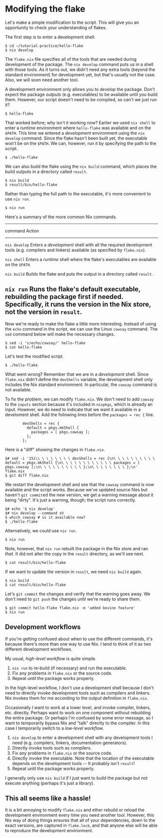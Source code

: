 # Modifying the flake

Let's make a simple modification to the script.
This will give you an opportunity to check your understanding of flakes.

The first step is to enter a development shell.

~~~
$ cd ~/tutorial-practice/hello-flake
$ nix develop
~~~

The `flake.nix` file specifies all of the tools that are needed during development of the package.
The `nix develop` command puts us in a shell with those tools.
As it turns out, we didn't need any extra tools (beyond the standard environment) for development yet,
but that's usually not the case.
Also, we will soon need another tool.

A development environment only allows you to *develop* the package.
Don't expect the package *outputs* (e.g. executables) to be available until you build them.
However, our script doesn't need to be compiled, so can't we just run it?

~~~
$ hello-flake
~~~

That worked before; why isn't it working now?
Earlier we used `nix shell` to enter a *runtime* environment where `hello-flake` was available and on the `$PATH`.
This time we entered a *development* environment using the `nix develop` command.
Since the flake hasn't been built yet, the executable won't be on the `$PATH`.
We can, however, run it by specifying the path to the script.

~~~
$ ./hello-flake
~~~

We can also build the flake using the `nix build` command,
which places the build outputs in a directory called `result`.

~~~
$ nix build
$ result/bin/hello-flake
~~~

Rather than typing the full path to the executable, it's more convenient to use `nix run`.

~~~
$ nix run
~~~


Here's a summary of the more common Nix commands.

-------------------------------------------------------------------------------------
command       Action
------------- -----------------------------------------------------------------------
`nix develop` Enters a *development* shell with all the required development tools
              (e.g. compilers and linkers) available (as specified by `flake.nix`).

`nix shell`   Enters a *runtime* shell where the flake's executables are available
              on the `$PATH`.

`nix build`   Builds the flake and puts the output in a directory called `result`.

`nix run`     Runs the flake's default executable, rebuilding the package first if needed.
              Specifically, it runs the version in the Nix store, not the version in `result`.
-------------------------------------------------------------------------------------

Now we're ready to make the flake a little more interesting.
Instead of using the `echo` command in the script, we can use the Linux `cowsay` command.
The `sed` command below will make the necessary changes.

~~~
$ sed -i 's/echo/cowsay/' hello-flake
$ cat hello-flake
~~~

Let's test the modified script.

~~~
$ ./hello-flake
~~~

What went wrong?
Remember that we are in a *development* shell.
Since `flake.nix` didn't define the `devShells` variable,
the development shell only includes the Nix standard environment.
In particular, the `cowsay` command is not available.

To fix the problem, we can modify `flake.nix`.
We don't need to add `cowsay` to the `inputs` section because it's included in `nixpkgs`, which is already an input.
However, we do need to indicate that we want it available in a develoment shell.
Add the following lines before the `packages = rec {` line.

~~~
        devShells = rec {
          default = pkgs.mkShell {
            packages = [ pkgs.cowsay ];
          };
        };
~~~

Here is a "diff" showing the changes in `flake.nix`.

~~~
$# sed -i '15i\\ \ \ \ \ \ \ \ devShells = rec {\n\ \ \ \ \ \ \ \ \ \ default = pkgs.mkShell {\n\ \ \ \ \ \ \ \ \ \ \ \ packages = [ pkgs.cowsay ];\n\ \ \ \ \ \ \ \ \ \ };\n\ \ \ \ \ \ \ \ };\n' flake.nix
$ git diff flake.nix
~~~

We restart the development shell and see that the `cowsay` command is now available and the script works.
Because we've updated source files but haven't `git commit`ed the new version,
we get a warning message about it being "dirty".
It's just a warning, though; the script runs correctly.

~~~
$# echo '$ nix develop'
$# nix develop --command sh
$ which cowsay # is it available now?
$ ./hello-flake
~~~

Alternatively, we could use `nix run`.

~~~
$ nix run
~~~

Note, however, that `nix run` rebuilt the package in the Nix store and ran *that*.
It did not alter the copy in the `result` directory, as we'll see next.

~~~
$ cat result/bin/hello-flake
~~~

If we want to update the version in `result`, we need `nix build` again.

~~~
$ nix build
$ cat result/bin/hello-flake
~~~

Let's `git commit` the changes and verify that the warning goes away.
We don't need to `git push` the changes until we're ready to share them.

~~~
$ git commit hello-flake flake.nix -m 'added bovine feature'
$ nix run
~~~

## Development workflows

If you're getting confused about when to use the different commands,
it's because there's more than one way to use Nix.
I tend to think of it as two different development workflows.

My usual, *high-level workflow* is quite simple.

1. `nix run` to re-build (if necessary) and run the executable.
1. Fix any problems in `flake.nix` or the source code.
1. Repeat until the package works properly.

In the high-level workflow, I don't use a development shell because I don't need to directly invoke development tools such as compilers and linkers.
Nix invokes them for me according to the output definition in `flake.nix`.

Occasionally I want to work at a lower level, and invoke compiler, linkers, etc. directly.
Perhaps want to work on one component without rebuilding the entire package.
Or perhaps I'm confused by some error message, so I want to temporarily bypass Nix and "talk" directly to the compiler.
In this case I temporarily switch to a *low-level workflow*.

1. `nix develop` to enter a development shell with any development tools I need (e.g. compilers, linkers, documentation generators).
1. Directly invoke tools such as compilers.
1. Fix any problems in `flake.nix` or the source code.
1. Directly invoke the executable. Note that the location of the executable depends on the development tools -- It probably isn't `result`!
1. Repeat until the package works properly.

I generally only use `nix build` if I just want to build the package but not execute anything (perhaps it's just a library).

## This all seems like a hassle!

It is a bit annoying to modify `flake.nix` and ether rebuild or reload the development environment every time you need another tool.
However, this Nix way of doing things ensures that all of your dependencies, down to the exact versions,
are captured in `flake.lock`, and that anyone else will be able to reproduce the development environment.
